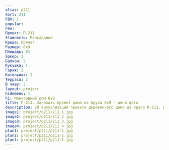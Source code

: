 ```yaml
---
alias: p211
Sort: 211
FBX: 1
popular: 
new: 
Проект: П-211
Этажность: Мансардный
Крыша: Прямая
Размер: 6х9
Площадь: 91
Эркер: 2
Балкон: 2
Кукушка: 1
Гараж: 2
Котельная: 2
Терраса: 2
В чашу: 2
layout: project
hidemenu: 1
h1: Мансардный дом 6х9
title: П-211. Заказать проект дома из бруса 6х9 - цена фото
description: 3d визуализация проекта деревянного дома из бруса П-211. Площадь 91 м2, размер 6х9. Вы можете внести любые изменения в проект.
image1: project/p211/211_1.jpg
image2: project/p211/211_2.jpg
image3: project/p211/211_3.jpg
image4: project/p211/211_4.jpg
plan1: project/p211/p211-1.jpg
plan2: project/p211/p211-2.jpg
planl: project/p211/p211-f.jpg
---
```

